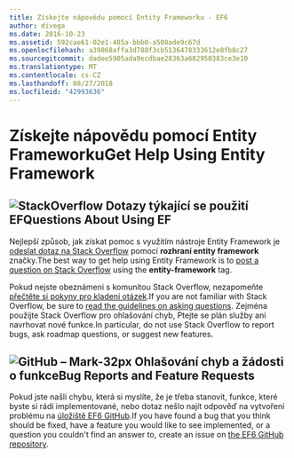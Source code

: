```yaml
---
title: Získejte nápovědu pomocí Entity Frameworku - EF6
author: divega
ms.date: 2016-10-23
ms.assetid: 592cae61-02e1-485a-bbb0-a508ade9c67d
ms.openlocfilehash: a39868affa3d788f3cb5136478333612e8fb8c27
ms.sourcegitcommit: dadee5905ada9ecdbae28363a682950383ce3e10
ms.translationtype: MT
ms.contentlocale: cs-CZ
ms.lasthandoff: 08/27/2018
ms.locfileid: "42993636"
---
```

# <a name="get-help-using-entity-framework"></a><span data-ttu-id="57ad4-102">Získejte nápovědu pomocí Entity Frameworku</span><span class="sxs-lookup"><span data-stu-id="57ad4-102">Get Help Using Entity Framework</span></span>
## <a name="stackoverflowef6mediastackoverflowpng-questions-about-using-ef"></a>![StackOverflow](~/ef6/media/stackoverflow.png) <span data-ttu-id="57ad4-104">Dotazy týkající se použití EF</span><span class="sxs-lookup"><span data-stu-id="57ad4-104">Questions About Using EF</span></span>  

<span data-ttu-id="57ad4-105">Nejlepší způsob, jak získat pomoc s využitím nástroje Entity Framework je [odeslat dotaz na Stack Overflow](http://stackoverflow.com/questions/ask) pomocí **rozhraní entity framework** značky.</span><span class="sxs-lookup"><span data-stu-id="57ad4-105">The best way to get help using Entity Framework is to [post a question on Stack Overflow](http://stackoverflow.com/questions/ask) using the **entity-framework** tag.</span></span>  

<span data-ttu-id="57ad4-106">Pokud nejste obeznámeni s komunitou Stack Overflow, nezapomeňte [přečtěte si pokyny pro kladení otázek](http://stackoverflow.com/help/asking).</span><span class="sxs-lookup"><span data-stu-id="57ad4-106">If you are not familiar with Stack Overflow, be sure to [read the guidelines on asking questions](http://stackoverflow.com/help/asking).</span></span> <span data-ttu-id="57ad4-107">Zejména použijte Stack Overflow pro ohlašování chyb, Ptejte se plán služby ani navrhovat nové funkce.</span><span class="sxs-lookup"><span data-stu-id="57ad4-107">In particular, do not use Stack Overflow to report bugs, ask roadmap questions, or suggest new features.</span></span>  

## <a name="github-mark-32pxef6mediagithub-mark-32pxpng-bug-reports-and-feature-requests"></a>![GitHub – Mark-32px](~/ef6/media/github-mark-32px.png) <span data-ttu-id="57ad4-109">Ohlašování chyb a žádosti o funkce</span><span class="sxs-lookup"><span data-stu-id="57ad4-109">Bug Reports and Feature Requests</span></span>  

<span data-ttu-id="57ad4-110">Pokud jste našli chybu, která si myslíte, že je třeba stanovit, funkce, které byste si rádi implementované, nebo dotaz nešlo najít odpověď na vytvoření problému na [úložiště EF6 GitHub](https://github.com/aspnet/EntityFramework6/issues).</span><span class="sxs-lookup"><span data-stu-id="57ad4-110">If you have found a bug that you think should be fixed, have a feature you would like to see implemented, or a question you couldn't find an answer to, create an issue on [the EF6 GitHub repository](https://github.com/aspnet/EntityFramework6/issues).</span></span>
